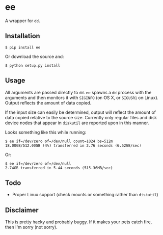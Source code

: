ee
==

A wrapper for `dd`.

Installation
------------

    $ pip install ee

Or download the source and:

    $ python setup.py install

Usage
-----

All arguments are passed directly to `dd`. `ee` spawns a `dd` process with the arguments and then monitors it with `SIGINFO` (on OS X, or `SIGUSR1` on Linux). Output reflects the amount of data copied.

If the input size can easily be determined, output will reflect the amount of data copied relative to the source size. Currently only regular files and disk device nodes that appear in `diskutil` are reported upon in this manner.

Looks something like this while running:

    $ ee if=/dev/zero of=/dev/null count=1024 bs=512m
    18.00GB/512.00GB (4%) transferred in 2.76 seconds (6.52GB/sec)

Or:

    $ ee if=/dev/zero of=/dev/null
    2.74GB transferred in 5.44 seconds (515.36MB/sec)

Todo
----

* Proper Linux support (check mounts or something rather than `diskutil`)

Disclaimer
----------

This is pretty hacky and probably buggy. If it makes your pets catch fire, then I'm sorry (not sorry).